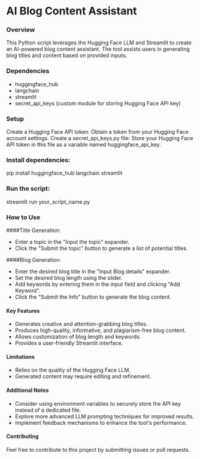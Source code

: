 # AI Blog Content Assistant
### Overview
This Python script leverages the Hugging Face LLM and Streamlit to create an AI-powered blog content assistant. The tool assists users in generating blog titles and content based on provided inputs.

### Dependencies
* huggingface_hub
* langchain
* streamlit
* secret_api_keys (custom module for storing Hugging Face API key)

### Setup
Create a Hugging Face API token: Obtain a token from your Hugging Face account settings.
Create a secret_api_keys.py file: Store your Hugging Face API token in this file as a variable named huggingface_api_key.

### Install dependencies:
pip install huggingface_hub langchain streamlit

### Run the script:
streamlit run your_script_name.py

### How to Use

####Title Generation:
* Enter a topic in the "Input the topic" expander.
* Click the "Submit the topic" button to generate a list of potential titles.

####Blog Generation:
* Enter the desired blog title in the "Input Blog details" expander.
* Set the desired blog length using the slider.
* Add keywords by entering them in the input field and clicking "Add Keyword".
* Click the "Submit the Info" button to generate the blog content.

#### Key Features
* Generates creative and attention-grabbing blog titles.
* Produces high-quality, informative, and plagiarism-free blog content.
* Allows customization of blog length and keywords.
* Provides a user-friendly Streamlit interface.

#### Limitations
* Relies on the quality of the Hugging Face LLM.
* Generated content may require editing and refinement.

#### Additional Notes

* Consider using environment variables to securely store the API key instead of a dedicated file.
* Explore more advanced LLM prompting techniques for improved results.
* Implement feedback mechanisms to enhance the tool's performance.

#### Contributing
Feel free to contribute to this project by submitting issues or pull requests.
